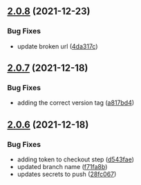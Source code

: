 ## [2.0.8](https://github.com/ThatConference/that.us/compare/v2.0.7...v2.0.8) (2021-12-23)


### Bug Fixes

* update broken url ([4da317c](https://github.com/ThatConference/that.us/commit/4da317c424d40a4b5a3d4c293910cfc7a00c4e33))

## [2.0.7](https://github.com/ThatConference/that.us/compare/v2.0.6...v2.0.7) (2021-12-18)


### Bug Fixes

* adding the correct version tag ([a817bd4](https://github.com/ThatConference/that.us/commit/a817bd49bf1b66d628cb80c50ca2911f0da639b7))

## [2.0.6](https://github.com/ThatConference/that.us/compare/v2.0.5...v2.0.6) (2021-12-18)


### Bug Fixes

* adding token to checkout step ([d543fae](https://github.com/ThatConference/that.us/commit/d543fae173b880e6f2e4ce9852057b186d9e6d15))
* updated branch name ([f71fa8b](https://github.com/ThatConference/that.us/commit/f71fa8bd471b0b555a793c024510129795cdc102))
* updates secrets to push ([28fc067](https://github.com/ThatConference/that.us/commit/28fc067f886d5912b8dbd62f9917758c48844920))
